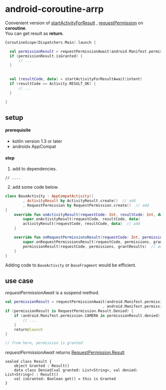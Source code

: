 # android-coroutine-arrp
Convenient version of [startActivityForResult](https://developer.android.com/reference/android/app/Activity.html#startActivityForResult(android.content.Intent,%20int))
, [requestPermission](https://developer.android.com/reference/android/app/Activity.html#requestPermissions(java.lang.String[],%20int)) on **coroutine**.  
You can get result as **return**.
```kotlin
CoroutineScope(Dispatchers.Main).launch {

  val permissionResult = requestPermissionAwait(android.Manifest.permission.READ_PHONE_STATE)
  if (permissionResult.isGranted) {
      // ...
  }
  
  
  val (resultCode, data) = startActivityForResultAwait(intent)
  if (resultCode == Activity.RESULT_OK) {
      // ...
  }
  
}
```

## setup
#### prerequisite
- kotlin version 1.3 or later
- androidx AppCompat
#### step
1. add to dependencies.
```
// ....
```
2. add some code below.
```kotlin
class BaseActivity : AppCompatActivity()
        , ActivityResult by ActivityResult.create()  // add
        , RequestPermission by RequestPermission.create()  // add
{
    override fun onActivityResult(requestCode: Int, resultCode: Int, data: Intent?) {
        super.onActivityResult(requestCode, resultCode, data)
        activityResult(requestCode, resultCode, data)  // add
    }

    override fun onRequestPermissionsResult(requestCode: Int, permissions: Array<out String>, grantResults: IntArray) {
        super.onRequestPermissionsResult(requestCode, permissions, grantResults)
        permissionResult(requestCode, permissions, grantResults)  // add
    }
}
```
Adding code to `BaseActivity` or `BaseFragment` would be efficient.

## use case
_requestPermissionAwait_ is a suspend method.
```kotlin
val permissionResult = requestPermissionAwait(android.Manifest.permission.CAMERA
                                            , android.Manifest.permission.RECORD_AUDIO)
if (permissionResult is RequestPermission.Result.Denied) {
    if (android.Manifest.permission.CAMERA in permissionResult.denied) {
        // ...
    }
    return@launch
}

// from here, permission is granted
```
_requestPermissionAwait_ returns [RequestPermission.Result](https://github.com/cchcc/android-coroutine-arrp/blob/b5621d6df73e617e9cf0f0cc160f092f1a5593cd/arrpLib/src/main/java/cchcc/android/arrp/RequestPermission.kt#L13)

```
sealed class Result {
    object Granted : Result()
    data class Denied(val granted: List<String>, val denied: List<String>) : Result()
    val isGranted: Boolean get() = this is Granted
}
```
